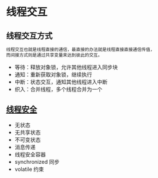 # 线程交互

## 线程交互方式
```md
线程交互也就是线程直接的通信，最直接的办法就是线程直接直接通信传值，
而间接方式则是通过共享变量来达到彼此的交互。
```
* 等待：释放对象锁，允许其他线程进入同步块
* 通知：重新获取对象锁，继续执行
* 中断：状态交互，通知其他线程进入中断
* 织入：合并线程，多个线程合并为一个

## [线程安全](thread-safe/README.md)
* 无状态
* 无共享状态
* 不可变状态
* 消息传递
* 线程安全容器
* synchronized 同步
* volatile 约束
